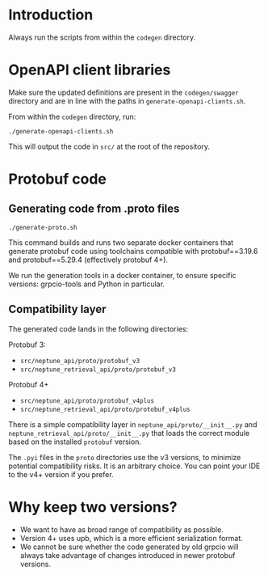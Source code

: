 # Introduction

Always run the scripts from within the `codegen` directory.

# OpenAPI client libraries

Make sure the updated definitions are present in the `codegen/swagger` directory
and are in line with the paths in `generate-openapi-clients.sh`.

From within the `codegen` directory, run:

```commandline
./generate-openapi-clients.sh
```

This will output the code in `src/` at the root of the repository.

# Protobuf code

## Generating code from .proto files

```commandline
./generate-proto.sh
```

This command builds and runs two separate docker containers that generate protobuf code
using toolchains compatible with protobuf==3.19.6 and protobuf==5.29.4 (effectively protobuf 4+).

We run the generation tools in a docker container, to ensure specific versions: grpcio-tools
and Python in particular.

## Compatibility layer

The generated code lands in the following directories:

Protobuf 3:

* `src/neptune_api/proto/protobuf_v3`
* `src/neptune_retrieval_api/proto/protobuf_v3`

Protobuf 4+

* `src/neptune_api/proto/protobuf_v4plus`
* `src/neptune_retrieval_api/proto/protobuf_v4plus`

There is a simple compatibility layer in `neptune_api/proto/__init__.py` and
`neptune_retrieval_api/proto/__init__.py` that loads the correct module based on
the installed `protobuf` version.

The `.pyi` files in the `proto` directories use the v3 versions, to minimize potential
compatibility risks. It is an arbitrary choice. You can point your IDE to the v4+
version if you prefer.

# Why keep two versions?

* We want to have as broad range of compatibility as possible.
* Version 4+ uses upb, which is a more efficient serialization format.
* We cannot be sure whether the code generated by old grpcio will always take advantage
  of changes introduced in newer protobuf versions.
